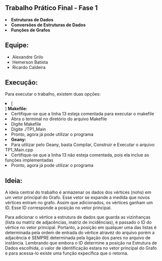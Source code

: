## Trabalho Prático Final - Fase 1

<li> <b> Estruturas de Dados </b> </li>
<li> <b> Conversões de Estruturas de Dados </b> </li>
<li> <b> Funções de Grafos </b> </li>

## Equipe:
*   Alexandre Grilo
*   Hemerson Batista
*   Ricardo Caldeira

## Execução:

<p> Para executar o trabalho, existem duas opções: </p>
<li type=square>[</li>] <b> Makefile: </b> </li>
   <li> Certifique-se que a linha 13 esteja comentada para executar o makefile </li>
   <li> Abra o terminal no diretório do arquivo Makefile
   <li> Digite Makefile </li>
   <li> Digite ./TP1_Main </li>
   <li> Pronto, agora já pode utilizar o programa </li>
<li> <b> Geany: </b>  </li>
   <li> Para utilizar pelo Geany, basta Compilar, Construir e Executar o arquivo TP1_Main.cpp </li>
   <li> Certifique-se que a linha 13 não esteja comentada, pois ela inclue as funções implementadas </li>
   <li> Pronto, agora já pode utilizar o programa </li>

## Ideia:

<p> A ideia central do trabalho é armazenar os dados dos vértices (nohs) em um vetor principal do Grafo. Esse vetor se expande a medida que novos vértices entram no grafo. Assim que adicionados, os vértices ganham um ID. Esse ID corresponde a posição no vetor principal. </p>
<p> Para adicionar o vértice a estrutura de dados que guarda as vizinhanças (lista ou matriz de adjacências, matriz de incidências), é passado o ID do vértice no vetor principal. Portanto, a posição em qualquer uma das listas é determinada pela ordem de entrada do vértice atravéz do arquivo porém a adjacência é SEMPRE determinada pela ligação dos pares no arquivo de instância. Lembrando que embora o ID determine a posição na Estrutura de Dados escolhida, o valor de identificação estara no vetor principal do Grafo e para acessa-lo existe uma função expecífica que o retorna. </p>
